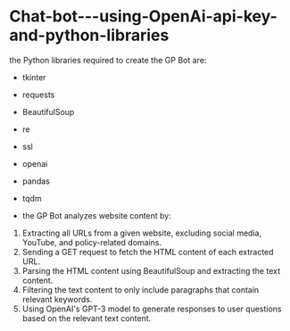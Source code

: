 # Chat-bot---using-OpenAi-api-key-and-python-libraries

the Python libraries required to create the GP Bot are:
- tkinter
- requests
- BeautifulSoup
- re
- ssl
- openai
- pandas
- tqdm

- the GP Bot analyzes website content by:
1. Extracting all URLs from a given website, excluding social media, YouTube, and policy-related domains.
2. Sending a GET request to fetch the HTML content of each extracted URL.
3. Parsing the HTML content using BeautifulSoup and extracting the text content.
4. Filtering the text content to only include paragraphs that contain relevant keywords.
5. Using OpenAI's GPT-3 model to generate responses to user questions based on the relevant text content.
